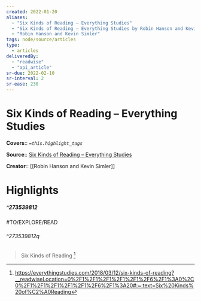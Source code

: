 ```yaml
---
created: 2022-01-20
aliases:
  - "Six Kinds of Reading – Everything Studies"
  - "Six Kinds of Reading – Everything Studies by Robin Hanson and Kevin Simler"
  - "Robin Hanson and Kevin Simler"
tags: node/source/articles
type: 
  - articles
deliveredBy: 
  - "readwise"
  - "api_article"
sr-due: 2022-02-10
sr-interval: 2
sr-ease: 230
---
```

# Six Kinds of Reading – Everything Studies

**Covers**:: 
*`=this.highlight_tags`*

**Source**:: [Six Kinds of Reading – Everything Studies](https://everythingstudies.com/2018/03/12/six-kinds-of-reading)

**Creator**:: [[Robin Hanson and Kevin Simler]]

# Highlights
##### ^273539812

#TO/EXPLORE/READ  
###### ^273539812q
> Six Kinds of Reading 
  [^273539812]

[^273539812]: https://everythingstudies.com/2018/03/12/six-kinds-of-reading?__readwiseLocation=0%2F1%2F1%2F1%2F1%2F1%2F6%2F1%3A0%2C0%2F1%2F1%2F1%2F1%2F1%2F6%2F1%3A20#:~:text=Six%20Kinds%20of%C2%A0Reading

